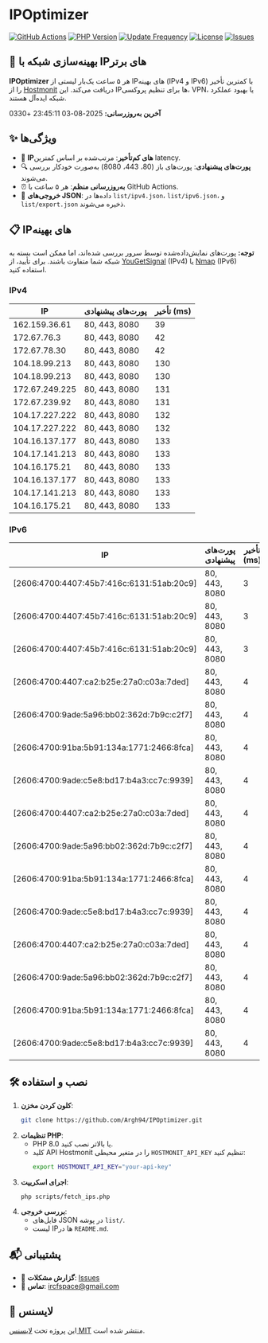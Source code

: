 # IPOptimizer

[![GitHub Actions](https://github.com/Argh94/IPOptimizer/workflows/IPOptimizer/badge.svg)](https://github.com/Argh94/IPOptimizer/actions)
[![PHP Version](https://img.shields.io/badge/PHP-8.0-blue)](https://www.php.net)
[![Update Frequency](https://img.shields.io/badge/Updates-Every%205%20Hours-green)](https://github.com/Argh94/IPOptimizer)
[![License](https://img.shields.io/badge/License-MIT-yellow)](https://opensource.org/licenses/MIT)
[![Issues](https://img.shields.io/github/issues/Argh94/IPOptimizer)](https://github.com/Argh94/IPOptimizer/issues)

## 🚀 بهینه‌سازی شبکه با IPهای برتر

**IPOptimizer** هر ۵ ساعت یک‌بار لیستی از IPهای بهینه (IPv4 و IPv6) با کمترین تأخیر را از [Hostmonit](https://hostmonit.com/) دریافت می‌کند. این IPها برای تنظیم پروکسی، VPN، یا بهبود عملکرد شبکه ایده‌آل هستند.

**آخرین به‌روزرسانی:** 2025-08-03 23:45:11 +0330

## ✨ ویژگی‌ها
- 📡 **IPهای کم‌تأخیر**: مرتب‌شده بر اساس کمترین latency.
- 🔍 **پورت‌های پیشنهادی**: پورت‌های باز (80، 443، 8080) به‌صورت خودکار بررسی می‌شوند.
- ⏰ **به‌روزرسانی منظم**: هر ۵ ساعت با GitHub Actions.
- 📄 **خروجی‌های JSON**: داده‌ها در `list/ipv4.json`، `list/ipv6.json`، و `list/export.json` ذخیره می‌شوند.

## 📋 IPهای بهینه

**توجه:** پورت‌های نمایش‌داده‌شده توسط سرور بررسی شده‌اند، اما ممکن است بسته به شبکه شما متفاوت باشند. برای تأیید، از [YouGetSignal](https://www.yougetsignal.com/tools/open-ports/) (IPv4) یا [Nmap](https://nmap.org/) (IPv6) استفاده کنید.

### IPv4
| IP | پورت‌های پیشنهادی | تأخیر (ms) |
|----|-------------------|------------|
| 162.159.36.61 | 80, 443, 8080 | 39 |
| 172.67.76.3 | 80, 443, 8080 | 42 |
| 172.67.78.30 | 80, 443, 8080 | 42 |
| 104.18.99.213 | 80, 443, 8080 | 130 |
| 104.18.99.213 | 80, 443, 8080 | 130 |
| 172.67.249.225 | 80, 443, 8080 | 131 |
| 172.67.239.92 | 80, 443, 8080 | 131 |
| 104.17.227.222 | 80, 443, 8080 | 132 |
| 104.17.227.222 | 80, 443, 8080 | 132 |
| 104.16.137.177 | 80, 443, 8080 | 133 |
| 104.17.141.213 | 80, 443, 8080 | 133 |
| 104.16.175.21 | 80, 443, 8080 | 133 |
| 104.16.137.177 | 80, 443, 8080 | 133 |
| 104.17.141.213 | 80, 443, 8080 | 133 |
| 104.16.175.21 | 80, 443, 8080 | 133 |

### IPv6
| IP | پورت‌های پیشنهادی | تأخیر (ms) |
|----|-------------------|------------|
| [2606:4700:4407:45b7:416c:6131:51ab:20c9] | 80, 443, 8080 | 3 |
| [2606:4700:4407:45b7:416c:6131:51ab:20c9] | 80, 443, 8080 | 3 |
| [2606:4700:4407:45b7:416c:6131:51ab:20c9] | 80, 443, 8080 | 3 |
| [2606:4700:4407:ca2:b25e:27a0:c03a:7ded] | 80, 443, 8080 | 4 |
| [2606:4700:9ade:5a96:bb02:362d:7b9c:c2f7] | 80, 443, 8080 | 4 |
| [2606:4700:91ba:5b91:134a:1771:2466:8fca] | 80, 443, 8080 | 4 |
| [2606:4700:9ade:c5e8:bd17:b4a3:cc7c:9939] | 80, 443, 8080 | 4 |
| [2606:4700:4407:ca2:b25e:27a0:c03a:7ded] | 80, 443, 8080 | 4 |
| [2606:4700:9ade:5a96:bb02:362d:7b9c:c2f7] | 80, 443, 8080 | 4 |
| [2606:4700:91ba:5b91:134a:1771:2466:8fca] | 80, 443, 8080 | 4 |
| [2606:4700:9ade:c5e8:bd17:b4a3:cc7c:9939] | 80, 443, 8080 | 4 |
| [2606:4700:4407:ca2:b25e:27a0:c03a:7ded] | 80, 443, 8080 | 4 |
| [2606:4700:9ade:5a96:bb02:362d:7b9c:c2f7] | 80, 443, 8080 | 4 |
| [2606:4700:91ba:5b91:134a:1771:2466:8fca] | 80, 443, 8080 | 4 |
| [2606:4700:9ade:c5e8:bd17:b4a3:cc7c:9939] | 80, 443, 8080 | 4 |

## 🛠️ نصب و استفاده
1. **کلون کردن مخزن**:
   ```bash
   git clone https://github.com/Argh94/IPOptimizer.git
   ```
2. **تنظیمات PHP**:
   - PHP 8.0 یا بالاتر نصب کنید.
   - کلید API Hostmonit را در متغیر محیطی `HOSTMONIT_API_KEY` تنظیم کنید:
     ```bash
     export HOSTMONIT_API_KEY="your-api-key"
     ```
3. **اجرای اسکریپت**:
   ```bash
   php scripts/fetch_ips.php
   ```
4. **بررسی خروجی**:
   - فایل‌های JSON در پوشه `list/`.
   - لیست IPها در `README.md`.

## 📬 پشتیبانی
- 🐛 **گزارش مشکلات**: [Issues](https://github.com/Argh94/IPOptimizer/issues)
- 📧 **تماس**: [ircfspace@gmail.com](mailto:ircfspace@gmail.com)

## 📄 لایسنس
این پروژه تحت [لایسنس MIT](https://github.com/Argh94/HandWave/blob/main/LICENCE) منتشر شده است.
